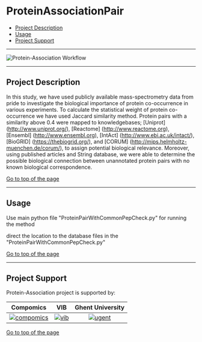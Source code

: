 # ProteinAssociationPair


 * [Project Description](#project-description)
 * [Usage](#usage)
 * [Project Support](#project-support)

----

![Protein-Association Workflow](http://genesis.ugent.be/uvpublicdata/Protein-Association/workflow.png)

----

## Project Description

In this study, we have used publicly available mass-spectrometry data from pride to investigate the biological importance of protein co-occurrence in various experiments. To calculate the statistical weight of protein co-occurrence we have used Jaccard similarity method. Protein pairs with a similarity above 0.4 were mapped to knowledgebases; [Uniprot] (http://www.uniprot.org/), [Reactome] (http://www.reactome.org), [Ensembl] (http://www.ensembl.org), [IntAct] (http://www.ebi.ac.uk/intact/), [BioGRID] (https://thebiogrid.org/), and [CORUM] (http://mips.helmholtz-muenchen.de/corum/), to assign potential biological relevance. Moreover, using published articles and String database, we were able to determine the possible biological connection between unannotated protein pairs with no known biological correspondence. 

[Go to top of the page](#projectassociationpair)

----

## Usage

Use main python file "ProteinPairWithCommonPepCheck.py" for running the method

direct the location to the database files in the "ProteinPairWithCommonPepCheck.py"


[Go to top of the page](#projectassociationpair)

----

## Project Support

Protein-Association project is supported by:

| Compomics | VIB | Ghent University|
|:--:|:--:|:--:|
| [![compomics](http://genesis.ugent.be/uvpublicdata/image/compomics.png)](http://www.compomics.com) | [![vib](http://genesis.ugent.be/uvpublicdata/image/newVIBlogo.png)](http://www.vib.be) | [![ugent](http://genesis.ugent.be/uvpublicdata/image/ugent.png)](http://www.ugent.be/en) |

[Go to top of the page](#projectassociationpair)


